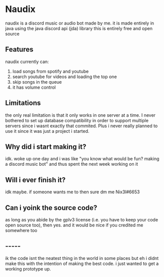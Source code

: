 # Naudix
naudix is a discord music or audio bot made by me. it is made entirely in java using the java discord api (jda) library
this is entirely free and open source

## Features
naudix currently can:

1. load songs from spotify and youtube
2. search youtube for videos and loading the top one
3. skip songs in the queue
4. it has volume control

## Limitations
the only real limitation is that it only works in one server at a time.
I never bothered to set up database compatibility in order to support multiple servers since i wasnt exactly that commited.
Plus i never really planned to use it since it was just a project i started.

## Why did i start making it?
idk. woke up one day and i was like "you know what would be fun? making a discord music bot" and thus spent the next week working on it

## Will i ever finish it?
idk maybe. if someone wants me to then sure dm me Nix3l#6653

## Can i yoink the source code?
as long as you abide by the gplv3 license (i.e. you have to keep your code open source too), then yes.
and it would be nice if you credited me somewhere too

## -----
ik the code isnt the neatest thing in the world in some places but eh i didnt make this with the intention of making the best code.
i just wanted to get a working prototype up.
